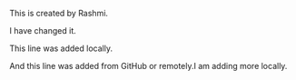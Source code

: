 This is created by Rashmi.

I have changed it.

This line was added locally.

And this line was added from GitHub or remotely.I am adding more locally.
